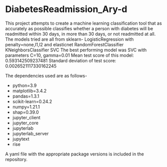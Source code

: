# DiabetesReadmission_Ary-d
This project attempts to create a machine learning classification tool that as accurately as possible classifies whether a person with diabetes will be readmitted within 30 days, in more than 30 days, or not readmitted at all.
The models tried are all from sklearn-
LogisticRegression with penalty=none,l1,l2 and elasticnet
RandomForestClassifier
KNeighborsClassifier
SVC
The best performing model was SVC with parameters C=10, gamma=0.01
Mean test score of this model: 0.593142509237481
Standard deviation of test score: 0.0026521117330162245

The dependencies used are as follows-
  - python=3.9
  - matplotlib=3.4.2
  - pandas=1.3.1
  - scikit-learn=0.24.2
  - numpy=1.21.1
  - shap=0.39.0
  - jupyter_client
  - jupyter_core
  - jupyterlab
  - jupyterlab_server
  - jupytext
  - rise

A yaml file with the appropriate package versions is included in the repository.

